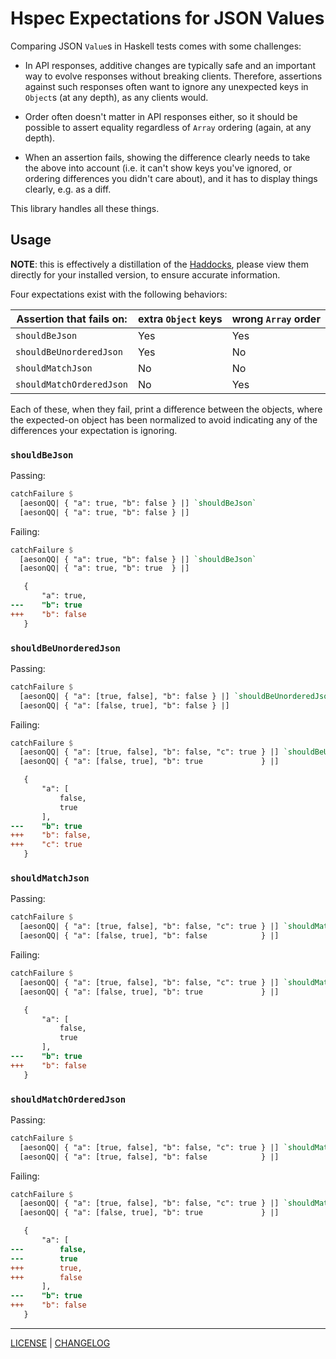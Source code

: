 # Hspec Expectations for JSON Values

Comparing JSON `Value`s in Haskell tests comes with some challenges:

- In API responses, additive changes are typically safe and an important way to
  evolve responses without breaking clients. Therefore, assertions against such
  responses often want to ignore any unexpected keys in `Object`s (at any
  depth), as any clients would.

- Order often doesn't matter in API responses either, so it should be possible
  to assert equality regardless of `Array` ordering (again, at any depth).

- When an assertion fails, showing the difference clearly needs to take the
  above into account (i.e. it can't show keys you've ignored, or ordering
  differences you didn't care about), and it has to display things clearly, e.g.
  as a diff.

This library handles all these things.

## Usage

**NOTE**: this is effectively a distillation of the [Haddocks](#TODO), please
view them directly for your installed version, to ensure accurate information.

Four expectations exist with the following behaviors:

| Assertion that **fails** on: | extra `Object` keys | wrong `Array` order |
| ---------------------------- | ------------------- | ------------------- |
| `shouldBeJson`               | Yes                 | Yes                 |
| `shouldBeUnorderedJson`      | Yes                 | No                  |
| `shouldMatchJson`            | No                  | No                  |
| `shouldMatchOrderedJson`     | No                  | Yes                 |

Each of these, when they fail, print a difference between the objects, where the
expected-on object has been normalized to avoid indicating any of the
differences your expectation is ignoring.

### `shouldBeJson`

Passing:

```hs
catchFailure $
  [aesonQQ| { "a": true, "b": false } |] `shouldBeJson`
  [aesonQQ| { "a": true, "b": false } |]
```

Failing:

```hs
catchFailure $
  [aesonQQ| { "a": true, "b": false } |] `shouldBeJson`
  [aesonQQ| { "a": true, "b": true  } |]
```

```diff
   {
       "a": true,
---    "b": true
+++    "b": false
   }
```

### `shouldBeUnorderedJson`

Passing:

```hs
catchFailure $
  [aesonQQ| { "a": [true, false], "b": false } |] `shouldBeUnorderedJson`
  [aesonQQ| { "a": [false, true], "b": false } |]
```

Failing:

```hs
catchFailure $
  [aesonQQ| { "a": [true, false], "b": false, "c": true } |] `shouldBeUnorderedJson`
  [aesonQQ| { "a": [false, true], "b": true             } |]
```

```diff
   {
       "a": [
           false,
           true
       ],
---    "b": true
+++    "b": false,
+++    "c": true
   }
```

### `shouldMatchJson`

Passing:

```hs
catchFailure $
  [aesonQQ| { "a": [true, false], "b": false, "c": true } |] `shouldMatchJson`
  [aesonQQ| { "a": [false, true], "b": false            } |]
```

Failing:

```hs
catchFailure $
  [aesonQQ| { "a": [true, false], "b": false, "c": true } |] `shouldMatchJson`
  [aesonQQ| { "a": [false, true], "b": true             } |]
```

```diff
   {
       "a": [
           false,
           true
       ],
---    "b": true
+++    "b": false
   }
```

### `shouldMatchOrderedJson`

Passing:

```hs
catchFailure $
  [aesonQQ| { "a": [true, false], "b": false, "c": true } |] `shouldMatchOrderedJson`
  [aesonQQ| { "a": [true, false], "b": false            } |]
```

Failing:

```hs
catchFailure $
  [aesonQQ| { "a": [true, false], "b": false, "c": true } |] `shouldMatchOrderedJson`
  [aesonQQ| { "a": [false, true], "b": true             } |]
```

```diff
   {
       "a": [
---        false,
---        true
+++        true,
+++        false
       ],
---    "b": true
+++    "b": false
   }
```

---

[LICENSE](./LICENSE) | [CHANGELOG](./CHANGELOG.md)
